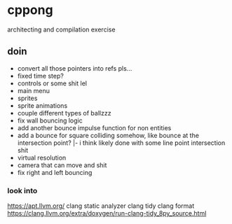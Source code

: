 # cppong

architecting and compilation exercise

## doin

<!-- - entity collisions triggered efficiently -->

- convert all those pointers into refs pls...
- fixed time step?
- controls or some shit lel
- main menu
- sprites
- sprite animations
- couple different types of ballzzz
- fix wall bouncing logic
- add another bounce impulse function for non entities
- add a bounce for square colliding somehow, like bounce at the intersection point?
  |- i think likely done with some line point intersection shit
- virtual resolution
- camera that can move and shit
- fix right and left bouncing

### look into

https://apt.llvm.org/
clang static analyzer
clang tidy
clang format
https://clang.llvm.org/extra/doxygen/run-clang-tidy_8py_source.html
